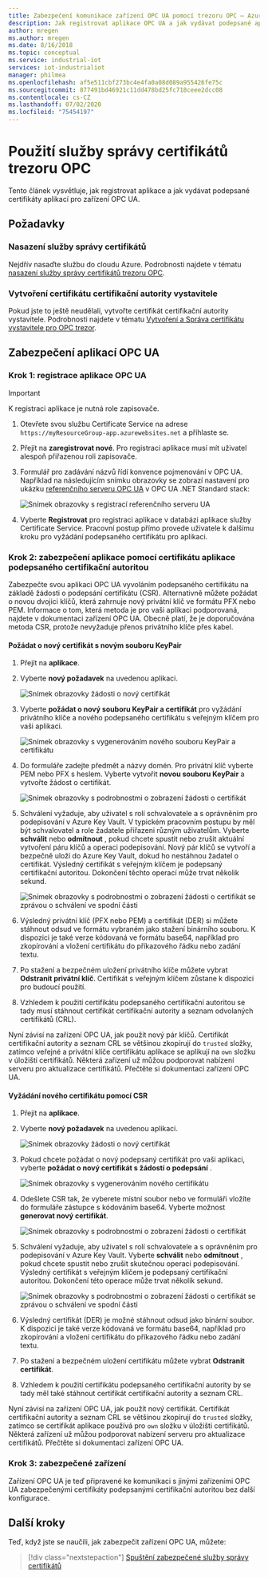 ```yaml
---
title: Zabezpečení komunikace zařízení OPC UA pomocí trezoru OPC – Azure | Microsoft Docs
description: Jak registrovat aplikace OPC UA a jak vydávat podepsané aplikace certifikáty pro zařízení OPC UA s úložištěm OPC
author: mregen
ms.author: mregen
ms.date: 8/16/2018
ms.topic: conceptual
ms.service: industrial-iot
services: iot-industrialiot
manager: philmea
ms.openlocfilehash: af5e511cbf273bc4e4fa0a08d089a955426fe75c
ms.sourcegitcommit: 877491bd46921c11dd478bd25fc718ceee2dcc08
ms.contentlocale: cs-CZ
ms.lasthandoff: 07/02/2020
ms.locfileid: "75454197"
---
```

# <a name="use-the-opc-vault-certificate-management-service"></a>Použití služby správy certifikátů trezoru OPC

Tento článek vysvětluje, jak registrovat aplikace a jak vydávat podepsané certifikáty aplikací pro zařízení OPC UA.

## <a name="prerequisites"></a>Požadavky

### <a name="deploy-the-certificate-management-service"></a>Nasazení služby správy certifikátů

Nejdřív nasaďte službu do cloudu Azure. Podrobnosti najdete v tématu [nasazení služby správy certifikátů trezoru OPC](howto-opc-vault-deploy.md).

### <a name="create-the-issuer-ca-certificate"></a>Vytvoření certifikátu certifikační autority vystavitele

Pokud jste to ještě neudělali, vytvořte certifikát certifikační autority vystavitele. Podrobnosti najdete v tématu [Vytvoření a Správa certifikátu vystavitele pro OPC trezor](howto-opc-vault-manage.md).

## <a name="secure-opc-ua-applications"></a>Zabezpečení aplikací OPC UA

### <a name="step-1-register-your-opc-ua-application"></a>Krok 1: registrace aplikace OPC UA 

> [!IMPORTANT]
> K registraci aplikace je nutná role zapisovače.

1. Otevřete svou službu Certificate Service na adrese `https://myResourceGroup-app.azurewebsites.net` a přihlaste se.
2. Přejít na **zaregistrovat nové**. Pro registraci aplikace musí mít uživatel alespoň přiřazenou roli zapisovače.
2. Formulář pro zadávání názvů řídí konvence pojmenování v OPC UA. Například na následujícím snímku obrazovky se zobrazí nastavení pro ukázku [referenčního serveru OPC UA](https://github.com/OPCFoundation/UA-.NETStandard/tree/master/SampleApplications/Workshop/Reference) v OPC UA .NET Standard stack:

   ![Snímek obrazovky s registrací referenčního serveru UA](media/howto-opc-vault-secure/reference-server-registration.png "Registrace referenčního serveru UA")

5. Vyberte **Registrovat** pro registraci aplikace v databázi aplikace služby Certificate Service. Pracovní postup přímo provede uživatele k dalšímu kroku pro vyžádání podepsaného certifikátu pro aplikaci.

### <a name="step-2-secure-your-application-with-a-ca-signed-application-certificate"></a>Krok 2: zabezpečení aplikace pomocí certifikátu aplikace podepsaného certifikační autoritou

Zabezpečte svou aplikaci OPC UA vyvoláním podepsaného certifikátu na základě žádosti o podepsání certifikátu (CSR). Alternativně můžete požádat o novou dvojici klíčů, která zahrnuje nový privátní klíč ve formátu PFX nebo PEM. Informace o tom, která metoda je pro vaši aplikaci podporovaná, najdete v dokumentaci zařízení OPC UA. Obecně platí, že je doporučována metoda CSR, protože nevyžaduje přenos privátního klíče přes kabel.

#### <a name="request-a-new-certificate-with-a-new-keypair"></a>Požádat o nový certifikát s novým souboru KeyPair

1. Přejít na **aplikace**.
3. Vyberte **nový požadavek** na uvedenou aplikaci.

   ![Snímek obrazovky žádosti o nový certifikát](media/howto-opc-vault-secure/request-new-certificate.png "Požádat o nový certifikát")

3. Vyberte **požádat o nový souboru KeyPair a certifikát** pro vyžádání privátního klíče a nového podepsaného certifikátu s veřejným klíčem pro vaši aplikaci.

   ![Snímek obrazovky s vygenerováním nového souboru KeyPair a certifikátu](media/howto-opc-vault-secure/generate-new-key-pair.png "Vygenerovat nový pár klíčů")

4. Do formuláře zadejte předmět a názvy domén. Pro privátní klíč vyberte PEM nebo PFX s heslem. Vyberte vytvořit **novou souboru KeyPair** a vytvořte žádost o certifikát.

   ![Snímek obrazovky s podrobnostmi o zobrazení žádosti o certifikát](media/howto-opc-vault-secure/approve-reject.png "Schválit certifikát")

5. Schválení vyžaduje, aby uživatel s rolí schvalovatele a s oprávněním pro podepisování v Azure Key Vault. V typickém pracovním postupu by měl být schvalovatel a role žadatele přiřazeni různým uživatelům. Vyberte **schválit** nebo **odmítnout** , pokud chcete spustit nebo zrušit aktuální vytvoření páru klíčů a operaci podepisování. Nový pár klíčů se vytvoří a bezpečně uloží do Azure Key Vault, dokud ho nestáhnou žadatel o certifikát. Výsledný certifikát s veřejným klíčem je podepsaný certifikační autoritou. Dokončení těchto operací může trvat několik sekund.

   ![Snímek obrazovky s podrobnostmi o zobrazení žádosti o certifikát se zprávou o schválení ve spodní části](media/howto-opc-vault-secure/view-key-pair.png "Zobrazit pár klíčů")

7. Výsledný privátní klíč (PFX nebo PEM) a certifikát (DER) si můžete stáhnout odsud ve formátu vybraném jako stažení binárního souboru. K dispozici je také verze kódovaná ve formátu base64, například pro zkopírování a vložení certifikátu do příkazového řádku nebo zadání textu. 
8. Po stažení a bezpečném uložení privátního klíče můžete vybrat **Odstranit privátní klíč**. Certifikát s veřejným klíčem zůstane k dispozici pro budoucí použití.
9. Vzhledem k použití certifikátu podepsaného certifikační autoritou se tady musí stáhnout certifikát certifikační autority a seznam odvolaných certifikátů (CRL).

Nyní závisí na zařízení OPC UA, jak použít nový pár klíčů. Certifikát certifikační autority a seznam CRL se většinou zkopírují do `trusted` složky, zatímco veřejné a privátní klíče certifikátu aplikace se aplikují na `own` složku v úložišti certifikátů. Některá zařízení už můžou podporovat nabízení serveru pro aktualizace certifikátů. Přečtěte si dokumentaci zařízení OPC UA.

#### <a name="request-a-new-certificate-with-a-csr"></a>Vyžádání nového certifikátu pomocí CSR 

1. Přejít na **aplikace**.
3. Vyberte **nový požadavek** na uvedenou aplikaci.

   ![Snímek obrazovky žádosti o nový certifikát](media/howto-opc-vault-secure/request-new-certificate.png "Požádat o nový certifikát")

3. Pokud chcete požádat o nový podepsaný certifikát pro vaši aplikaci, vyberte **požádat o nový certifikát s žádostí o podepsání** .

   ![Snímek obrazovky s vygenerováním nového certifikátu](media/howto-opc-vault-secure/generate-new-certificate.png "Vygenerovat nový certifikát")

4. Odešlete CSR tak, že vyberete místní soubor nebo ve formuláři vložíte do formuláře zástupce s kódováním base64. Vyberte možnost **generovat nový certifikát**.

   ![Snímek obrazovky s podrobnostmi o zobrazení žádosti o certifikát](media/howto-opc-vault-secure/approve-reject-csr.png "Schválit CSR")

5. Schválení vyžaduje, aby uživatel s rolí schvalovatele a s oprávněním pro podepisování v Azure Key Vault. Vyberte **schválit** nebo **odmítnout** , pokud chcete spustit nebo zrušit skutečnou operaci podepisování. Výsledný certifikát s veřejným klíčem je podepsaný certifikační autoritou. Dokončení této operace může trvat několik sekund.

   ![Snímek obrazovky s podrobnostmi o zobrazení žádosti o certifikát se zprávou o schválení ve spodní části](media/howto-opc-vault-secure/view-cert-csr.png "Zobrazit certifikát")

6. Výsledný certifikát (DER) je možné stáhnout odsud jako binární soubor. K dispozici je také verze kódovaná ve formátu base64, například pro zkopírování a vložení certifikátu do příkazového řádku nebo zadání textu. 
10. Po stažení a bezpečném uložení certifikátu můžete vybrat **Odstranit certifikát**.
11. Vzhledem k použití certifikátu podepsaného certifikační autority by se tady měl také stáhnout certifikát certifikační autority a seznam CRL.

Nyní závisí na zařízení OPC UA, jak použít nový certifikát. Certifikát certifikační autority a seznam CRL se většinou zkopírují do `trusted` složky, zatímco se certifikát aplikace používá pro `own` složku v úložišti certifikátů. Některá zařízení už můžou podporovat nabízení serveru pro aktualizace certifikátů. Přečtěte si dokumentaci zařízení OPC UA.

### <a name="step-3-device-secured"></a>Krok 3: zabezpečené zařízení

Zařízení OPC UA je teď připravené ke komunikaci s jinými zařízeními OPC UA zabezpečenými certifikáty podepsanými certifikační autoritou bez další konfigurace.

## <a name="next-steps"></a>Další kroky

Teď, když jste se naučili, jak zabezpečit zařízení OPC UA, můžete:

> [!div class="nextstepaction"]
> [Spuštění zabezpečené služby správy certifikátů](howto-opc-vault-secure-ca.md)
